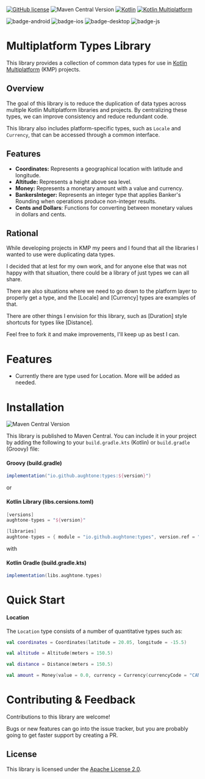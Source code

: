 [![GitHub license](https://img.shields.io/badge/license-Apache%20License%202.0-blue.svg?style=flat)](http://www.apache.org/licenses/LICENSE-2.0)
![Maven Central Version](https://img.shields.io/maven-central/v/io.github.aughtone/types?style=flat)
[![Kotlin](https://img.shields.io/badge/Kotlin-2.1.10-blue.svg?logo=kotlin&style=flat)](http://kotlinlang.org)
[![Kotlin Multiplatform](https://img.shields.io/badge/Kotlin-Multiplatform-brightgreen?logo=kotlin)](https://github.com/JetBrains/compose-multiplatform)


![badge-android](http://img.shields.io/badge/platform-android-6EDB8D.svg?style=flat)
![badge-ios](http://img.shields.io/badge/platform-ios-CDCDCD.svg?style=flat)
![badge-desktop](http://img.shields.io/badge/platform-desktop-DB413D.svg?style=flat)
![badge-js](http://img.shields.io/badge/platform-js%2Fwasm-FDD835.svg?style=flat)

# Multiplatform Types Library

This library provides a collection of common data types for use in [Kotlin Multiplatform](https://www.jetbrains.com/kotlin-multiplatform/) (KMP) projects.

## Overview

The goal of this library is to reduce the duplication of data types across multiple Kotlin Multiplatform libraries and projects. By centralizing these types, we can improve consistency and reduce redundant code.

This library also includes platform-specific types, such as `Locale` and `Currency`, that can be accessed through a common interface.

## Features

*   **Coordinates:** Represents a geographical location with latitude and longitude.
* **Altitude:** Represents a height above sea level.
*   **Money:** Represents a monetary amount with a value and currency.
*   **BankersInteger:** Represents an integer type that applies Banker's Rounding when operations produce non-integer results.
* **Cents and Dollars**: Functions for converting between monetary values in dollars and cents.

## Rational
While developing projects in KMP my peers and I found that all the libraries I wanted to use were duplicating data 
types. 

I decided that at lest for my own work, and for anyone else that was not happy 
with that situation, there could be a library of just types we can all share.

There are also situations where we need to go down to the platform layer to properly get a type, 
and the [Locale] and [Currency] types are examples of that.

There are other things I envision for this library, such as [Duration] style shortcuts for types like [Distance].

Feel free to fork it and make improvements, I'll keep up as best I can.


# Features

* Currently there are type used for Location. More will be added as needed. 

# Installation
![Maven Central Version](https://img.shields.io/maven-central/v/io.github.aughtone/types?style=flat)

This library is published to Maven Central. You can include it in your project by adding the following to your `build.gradle.kts` (Kotlin) or `build.gradle` (Groovy) file:

#### Groovy (build.gradle)
```gradle
implementation("io.github.aughtone:types:${version}")
```
or 

#### Kotlin Library (libs.cersions.toml)
```gradle
[versions]
aughtone-types = "${version}"

[libraries]
aughtone-types = { module = "io.github.aughtone:types", version.ref = "aughtone-types" }

```
with 

#### Kotlin Gradle (build.gradle.kts)
```gradle
implementation(libs.aughtone.types)
```

# Quick Start

#### Location
The `Location` type consists of a number of quantitative types such as:
```kotlin
val coordinates = Coordinates(latitude = 20.05, longitude = -15.5)
```
```kotlin
val altitude = Altitude(meters = 150.5)
```
```kotlin
val distance = Distance(meters = 150.5)
```


```kotlin
val amount = Money(value = 0.0, currency = Currency(currencyCode = "CAN", symbol = "$"))
```

# Contributing & Feedback

Contributions to this library are welcome!

Bugs or new features can go into the issue tracker, but you are probably going to get faster support by creating a PR.   

## License

This library is licensed under the [Apache License 2.0](http://www.apache.org/licenses/LICENSE-2.0).
